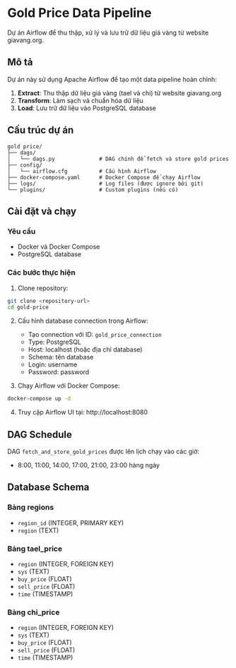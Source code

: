 # Gold Price Data Pipeline

Dự án Airflow để thu thập, xử lý và lưu trữ dữ liệu giá vàng từ website giavang.org.

## Mô tả

Dự án này sử dụng Apache Airflow để tạo một data pipeline hoàn chỉnh:

1. **Extract**: Thu thập dữ liệu giá vàng (tael và chi) từ website giavang.org
2. **Transform**: Làm sạch và chuẩn hóa dữ liệu
3. **Load**: Lưu trữ dữ liệu vào PostgreSQL database

## Cấu trúc dự án

```
gold price/
├── dags/
│   └── dags.py              # DAG chính để fetch và store gold prices
├── config/
│   └── airflow.cfg          # Cấu hình Airflow
├── docker-compose.yaml      # Docker Compose để chạy Airflow
├── logs/                    # Log files (được ignore bởi git)
└── plugins/                 # Custom plugins (nếu có)
```

## Cài đặt và chạy

### Yêu cầu

- Docker và Docker Compose
- PostgreSQL database

### Các bước thực hiện

1. Clone repository:

```bash
git clone <repository-url>
cd gold-price
```

2. Cấu hình database connection trong Airflow:

   - Tạo connection với ID: `gold_price_connection`
   - Type: PostgreSQL
   - Host: localhost (hoặc địa chỉ database)
   - Schema: tên database
   - Login: username
   - Password: password

3. Chạy Airflow với Docker Compose:

```bash
docker-compose up -d
```

4. Truy cập Airflow UI tại: http://localhost:8080

## DAG Schedule

DAG `fetch_and_store_gold_prices` được lên lịch chạy vào các giờ:

- 8:00, 11:00, 14:00, 17:00, 21:00, 23:00 hàng ngày

## Database Schema

### Bảng regions

- `region_id` (INTEGER, PRIMARY KEY)
- `region` (TEXT)

### Bảng tael_price

- `region` (INTEGER, FOREIGN KEY)
- `sys` (TEXT)
- `buy_price` (FLOAT)
- `sell_price` (FLOAT)
- `time` (TIMESTAMP)

### Bảng chi_price

- `region` (INTEGER, FOREIGN KEY)
- `sys` (TEXT)
- `buy_price` (FLOAT)
- `sell_price` (FLOAT)
- `time` (TIMESTAMP)

